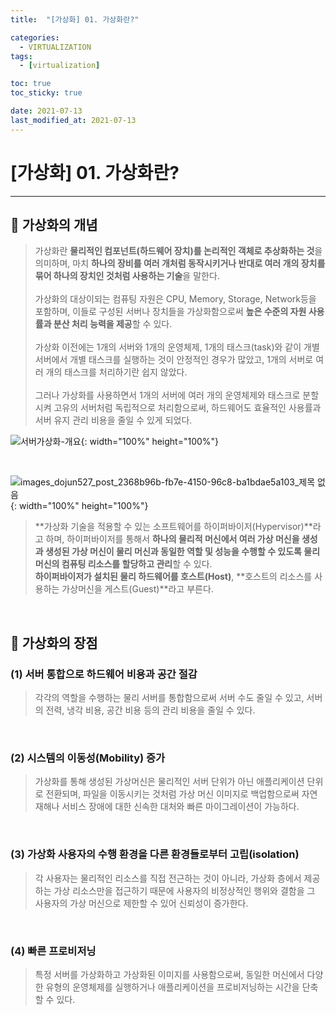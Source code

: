 ```yaml
---
title:  "[가상화] 01. 가상화란?" 

categories:
  - VIRTUALIZATION
tags:
  - [virtualization]

toc: true
toc_sticky: true

date: 2021-07-13
last_modified_at: 2021-07-13
---
```

# [가상화] 01. 가상화란?
---

<style>
table {
    font-size: 12pt;
}
table th:first-of-type {
    width: 5%;
}
table th:nth-of-type(2) {
    width: 15%;
}
table th:nth-of-type(3) {
    width: 50%;
}
table th:nth-of-type(4) {
    width: 30%;
}
</style>

## 🔔 가상화의 개념

> 가상화란 **물리적인 컴포넌트(하드웨어 장치)를 논리적인 객체로 추상화하는 것**을 의미하며, 마치 **하나의 장비를 여러 개처럼 동작시키거나 반대로 여러 개의 장치를 묶어 하나의 장치인 것처럼 사용하는 기술**을 말한다. <br><br>
가상화의 대상이되는 컴퓨팅 자원은 CPU, Memory, Storage, Network등을 포함하며, 이들로 구성된 서버나 장치들을 가상화함으로써 **높은 수준의 자원 사용률과 분산 처리 능력을 제공**할 수 있다. <br><br>
가상화 이전에는 1개의 서버와 1개의 운영체제, 1개의 태스크(task)와 같이 개별 서버에서 개별 태스크를 실행하는 것이 안정적인 경우가 많았고, 1개의 서버로 여러 개의 태스크를 처리하기란 쉽지 않았다. <br><br>
그러나 가상화를 사용하면서 1개의 서버에 여러 개의 운영체제와 태스크로 분할시켜 고유의 서버처럼 독립적으로 처리함으로써, 하드웨어도 효율적인 사용률과 서버 유지 관리 비용을 줄일 수 있게 되었다.

![서버가상화-개요](https://user-images.githubusercontent.com/42735894/222967765-9d369bc1-cce7-42e7-927a-f46b1521e5c4.png){: width="100%" height="100%"}

<br>

![images_dojun527_post_2368b96b-fb7e-4150-96c8-ba1bdae5a103_제목 없음](https://user-images.githubusercontent.com/42735894/222967769-48df3aaa-c68d-4381-b3f0-d2e9c81701af.png){: width="100%" height="100%"}

> **가상화 기술을 적용할 수 있는 소프트웨어를 하이퍼바이저(Hypervisor)**라고 하며, 하이퍼바이저를 통해서 **하나의 물리적 머신에서 여러 가상 머신을 생성과 생성된 가상 머신이 물리 머신과 동일한 역할 및 성능을 수행할 수 있도록 물리 머신의 컴퓨팅 리소스를 할당하고 관리**할 수 있다. <br>
**하이퍼바이저가 설치된 물리 하드웨어를 호스트(Host)**, **호스트의 리소스를 사용하는 가상머신을 게스트(Guest)**라고 부른다.

<br>

## 🔔 가상화의 장점

### (1) 서버 통합으로 하드웨어 비용과 공간 절감

> 각각의 역할을 수행하는 물리 서버를 통합함으로써 서버 수도 줄일 수 있고, 서버의 전력, 냉각 비용, 공간 비용 등의 관리 비용을 줄일 수 있다.

<br>

### (2) 시스템의 이동성(Mobility) 증가

> 가상화를 통해 생성된 가상머신은 물리적인 서버 단위가 아닌 애플리케이션 단위로 전환되며, 파일을 이동시키는 것처럼 가상 머신 이미지로 백업함으로써 자연재해나 서비스 장애에 대한 신속한 대처와 빠른 마이그레이션이 가능하다.

<br>

### (3) 가상화 사용자의 수행 환경을 다른 환경들로부터 고립(isolation)

> 각 사용자는 물리적인 리소스를 직접 전근하는 것이 아니라, 가상화 층에서 제공하는 가상 리소스만을 접근하기 때문에 사용자의 비정상적인 행위와 결함을 그 사용자의 가상 머신으로 제한할 수 있어 신뢰성이 증가한다.

<br>

### (4) 빠른 프로비저닝

> 특정 서버를 가상화하고 가상화된 이미지를 사용함으로써, 동일한 머신에서 다양한 유형의 운영체제를 실행하거나 애플리케이션을 프로비저닝하는 시간을 단축할 수 있다.